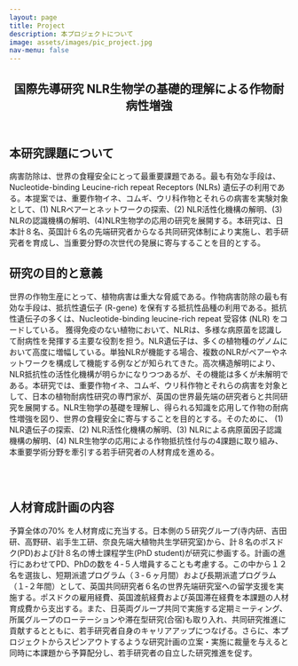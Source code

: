 ```yaml
---
layout: page
title: Project
description: 本プロジェクトについて
image: assets/images/pic_project.jpg
nav-menu: false
---
```


<!-- Main -->
<div id="main" class="alt">

<!-- One -->
<section id="one">
	<div class="inner">
		<header class="major">
			<h2>国際先導研究 NLR生物学の基礎的理解による作物耐病性増強</h2>
		</header>
		<!-- Content -->
		<h2 id="content">本研究課題について</h2>
		<p>病害防除は、世界の食糧安全にとって最重要課題である。最も有効な手段は、Nucleotide-binding Leucine-rich repeat Receptors (NLRs) 遺伝子の利用である。本提案では、重要作物イネ、コムギ、ウリ科作物とそれらの病害を実験対象として、(1) NLRペアーとネットワークの探索、(2) NLR活性化機構の解明、(3) NLRの認識機構の解明、(4)NLR生物学の応用の研究を展開する。本研究は、日本計８名、英国計６名の先端研究者からなる共同研究体制により実施し、若手研究者を育成し、当重要分野の次世代の発展に寄与することを目的とする。</p>
		<h2 id="content">研究の目的と意義</h2>
		<p>世界の作物生産にとって、植物病害は重大な脅威である。作物病害防除の最も有効な手段は、抵抗性遺伝子 (R-gene) を保有する抵抗性品種の利用である。抵抗性遺伝子の多くは、Nucleotide-binding leucine-rich repeat 受容体 (NLR) をコードしている。 獲得免疫のない植物において、NLRは、多様な病原菌を認識して耐病性を発揮する主要な役割を担う。NLR遺伝子は、多くの植物種のゲノムにおいて高度に増幅している。単独NLRが機能する場合、複数のNLRがペアーやネットワークを構成して機能する例などが知られてきた。高次構造解明により、NLR抵抗性の活性化機構が明らかになりつつあるが、その機能は多くが未解明である。本研究では、重要作物イネ、コムギ、ウリ科作物とそれらの病害を対象として、日本の植物耐病性研究の専門家が、英国の世界最先端の研究者らと共同研究を展開する。NLR生物学の基礎を理解し、得られる知識を応用して作物の耐病性増強を図り、世界の食糧安全に寄与することを目的とする。そのために、
		(1) NLR遺伝子の探索、(2) NLR活性化機構の解明、(3) NLRによる病原菌因子認識機構の解明、(4) NLR生物学の応用による作物抵抗性付与の4課題に取り組み、本重要学術分野を牽引する若手研究者の人材育成を進める。</p>
		<div class="row">
			<div class="1u"><p></p></div>
			<div class="10u"><span class="image fit"><img src="{% link assets/images/pic_intro.jpg %}" alt="" /></span></div>
			<div class="1u$"><p></p></div>
		</div>
        <br>
		<h2 id="content">人材育成計画の内容</h2>
		<p>予算全体の70% を人材育成に充当する。日本側の５研究グループ(寺内研、吉田研、高野研、岩手生工研、奈良先端大植物共生学研究室)から、計８名のポスドク(PD)および計８名の博士課程学生(PhD student)が研究に参画する。計画の進行にあわせてPD、PhDの数を４-５人増員することも考慮する。この中から１２名を選抜し、短期派遣プログラム（３-６ヶ月間）および長期派遣プログラム（１-２年間）として、英国共同研究者６名の世界先端研究室への留学支援を実施する。ポスドクの雇用経費、英国渡航経費および英国滞在経費を本課題の人材育成費から支出する。また、日英両グループ共同で実施する定期ミーティング、所属グループのローテーションや滞在型研究(合宿)も取り入れ、共同研究推進に貢献するとともに、若手研究者自身のキャリアアップにつなげる。さらに、本プロジェクトからスピンアウトするような研究計画の立案・実施に裁量を与えると同時に本課題から予算配分し、若手研究者の自立した研究推進を促す。 </p>
		<div class="row">
			<div class="2u"><br></div>
			<div class="8u"><span class="image fit"><img src="{% link assets/images/pic_plan.jpg %}" alt="" /></span></div>
			<div class="2u$"><br></div>
		</div>
	</div>
</section>
</div>
